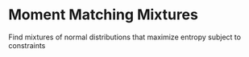 # Moment Matching Mixtures
Find mixtures of normal distributions that maximize entropy subject to constraints
